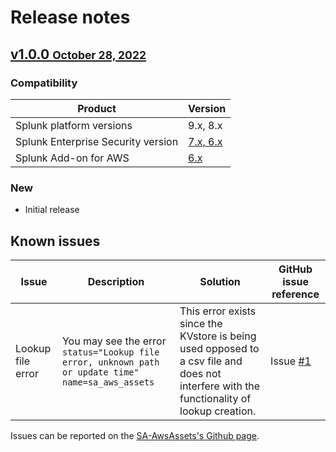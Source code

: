 # Release notes

## [v1.0.0 <small>October 28, 2022</small>](https://github.com/ZachChristensen28/SA-AwsAssets/releases/tag/v1.0.0)

### Compatibility

Product | Version
--------- | -------
Splunk platform versions | 9.x, 8.x
Splunk Enterprise Security version | [7.x, 6.x](https://splunkbase.splunk.com/app/263)
Splunk Add-on for AWS | [6.x](https://splunkbase.splunk.com/app/1876)

### New

- Initial release

## Known issues

Issue | Description | Solution | GitHub issue reference
----- | ----------- | -------- | ----------------------
Lookup file error | You may see the error `status="Lookup file error, unknown path or update time" name=sa_aws_assets` | This error exists since the KVstore is being used opposed to a csv file and does not interfere with the functionality of lookup creation. | Issue [#1](https://github.com/ZachChristensen28/SA-AwsAssets/issues/1)

Issues can be reported on the [SA-AwsAssets's Github page](https://github.com/ZachChristensen28/SA-AwsAssets/issues).

